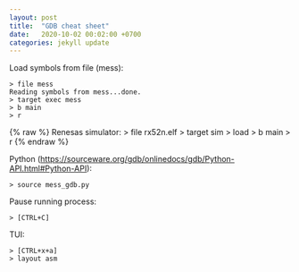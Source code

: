 ```yaml
---
layout: post
title:  "GDB cheat sheet"
date:   2020-10-02 00:02:00 +0700
categories: jekyll update
---
```

Load symbols from file (mess):

    > file mess
    Reading symbols from mess...done.
    > target exec mess
    > b main
    > r

{% raw %}
Renesas simulator:
    > file rx52n.elf
    > target sim
    > load
    > b main
    > r
{% endraw %}
    
Python (https://sourceware.org/gdb/onlinedocs/gdb/Python-API.html#Python-API):

    > source mess_gdb.py
    
Pause running process:

    > [CTRL+C]
    
TUI:

    > [CTRL+x+a]
    > layout asm

